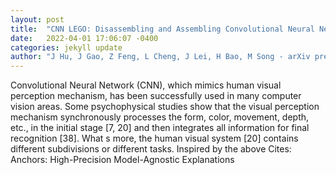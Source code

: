 ```yaml
---
layout: post
title:  "CNN LEGO: Disassembling and Assembling Convolutional Neural Network"
date:   2022-04-01 17:06:07 -0400
categories: jekyll update
author: "J Hu, J Gao, Z Feng, L Cheng, J Lei, H Bao, M Song - arXiv preprint arXiv:2203.13453, 2022"
---
```

Convolutional Neural Network (CNN), which mimics human visual perception mechanism, has been successfully used in many computer vision areas. Some psychophysical studies show that the visual perception mechanism synchronously processes the form, color, movement, depth, etc., in the initial stage [7, 20] and then integrates all information for final recognition [38]. What s more, the human visual system [20] contains different subdivisions or different tasks. Inspired by the above Cites: Anchors: High-Precision Model-Agnostic Explanations